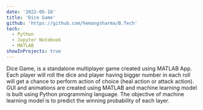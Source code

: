 ```yaml
---
date: '2022-05-18'
title: 'Dice Game'
github: 'https://github.com/hemangsharma/B.Tech'
tech:
  - Python
  - Jupyter Notebook
  - MATLAB
showInProjects: true
---
```


Dice Game, is a standalone multiplayer game created using MATLAB App. Each player will roll the dice and player having bigger number in each roll will get a chance to perform action of choice (heal action or attack action). GUI and animations are created using MATLAB and machine learning model is built using Python programming language. The objective of machine learning model is to predict the winning probability of each layer.